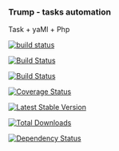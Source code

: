### Trump -  tasks automation
Task + yaMl + Php

[![build status](http://ci.flaviozantut.com/projects/2/status.png?ref=master)](http://ci.flaviozantut.com/projects/2?ref=master)

[![Build Status](https://travis-ci.org/flaviozantut/trump.png?branch=master)](https://travis-ci.org/flaviozantut/trump)


[![Build Status](https://drone.io/github.com/flaviozantut/trump/status.png)](https://drone.io/github.com/flaviozantut/trump/latest)

[![Coverage Status](https://coveralls.io/repos/flaviozantut/trump/badge.png?branch=master)](https://coveralls.io/r/flaviozantut/trump?branch=master)

[![Latest Stable Version](https://poser.pugx.org/flaviozantut/trump/v/stable.png)](https://packagist.org/packages/flaviozantut/trump)

[![Total Downloads](https://poser.pugx.org/flaviozantut/trump/downloads.png)](https://packagist.org/packages/flaviozantut/trump)

[![Dependency Status](https://www.versioneye.com/user/projects/51e01403e2344c00020005ac/badge.png)](https://www.versioneye.com/user/projects/51e01403e2344c00020005ac)